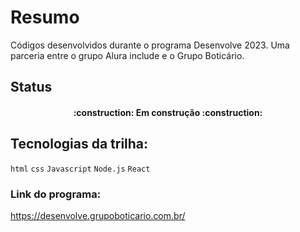 # Resumo

Códigos desenvolvidos durante o programa Desenvolve 2023. Uma parceria entre o grupo Alura include e o Grupo Boticário.

## Status

<h4 align="center"> 
    :construction:  Em construção  :construction:
</h4>

## Tecnologias da trilha:

`html`
`css`
`Javascript`
`Node.js`
`React`

### Link do programa:

https://desenvolve.grupoboticario.com.br/
